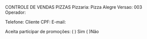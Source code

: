 CONTROLE DE VENDAS PIZZAS
Pizzaria: Pizza Alegre
Versao: 003
Operador:


Telefone:
Cliente
CPF:
E-mail:

Aceita participar de promoções: ( ) Sim ( )Não
